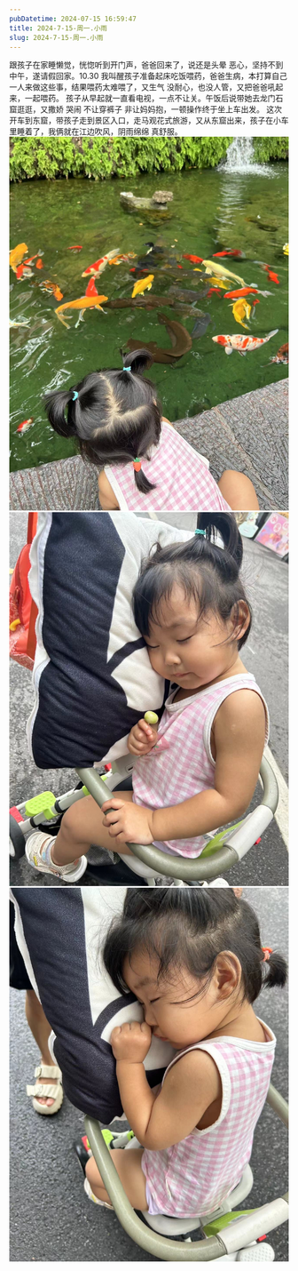 ```yaml
---
pubDatetime: 2024-07-15 16:59:47
title: 2024-7-15-周一.小雨
slug: 2024-7-15-周一.小雨
---
```


跟孩子在家睡懒觉，恍惚听到开门声，爸爸回来了，说还是头晕 恶心，坚持不到中午，遂请假回家。10.30 我叫醒孩子准备起床吃饭喂药，爸爸生病，本打算自己一人来做这些事，结果喂药太难喂了，又生气 没耐心，也没人管，又把爸爸吼起来，一起喂药。
孩子从早起就一直看电视，一点不让关。午饭后说带她去龙门石窟逛逛，又撒娇 哭闹 不让穿裤子 非让妈妈抱，一顿操作终于坐上车出发。
这次开车到东窟，带孩子走到景区入口，走马观花式旅游，又从东窟出来，孩子在小车里睡着了，我俩就在江边吹风，阴雨绵绵 真舒服。![image](../../../public/img/note/2024-07-15-39d4b27f-0d07-465e-b25f-7c62d09ec0a2.jpg)![image](../../../public/img/note/2024-07-15-27d5fd16-ace2-4ce7-8a68-7ba1fcad335f.jpg)![image](../../../public/img/note/2024-07-15-e7b4fbe5-30dd-4f1c-b305-eab5f9c7df32.jpg)